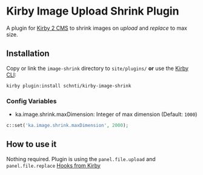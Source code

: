 # Kirby Image Upload Shrink Plugin

A plugin for [Kirby 2 CMS](http://getkirby.com) to shrink images on *upload* and *replace* to max size.

## Installation

Copy or link the `image-shrink` directory to `site/plugins/` **or** use the [Kirby CLI](https://github.com/getkirby/cli):

```
kirby plugin:install schnti/kirby-image-shrink
```

### Config Variables

* ka.image.shrink.maxDimension: Integer of max dimension (Default: `1000`)


```php
c::set('ka.image.shrink.maxDimension', 2000);
```

## How to use it

Nothing required. Plugin is using the `panel.file.upload` and `panel.file.replace` [Hooks from Kirby](https://getkirby.com/docs/developer-guide/advanced/hooks)
